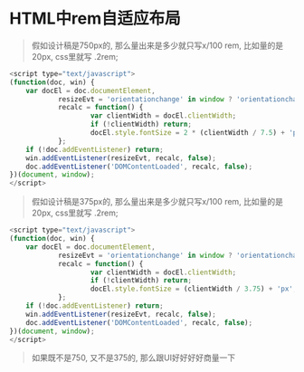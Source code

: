 # HTML中rem自适应布局

>假如设计稿是750px的, 那么量出来是多少就只写x/100 rem, 比如量的是20px, css里就写 .2rem;

```javascript
<script type="text/javascript">
(function(doc, win) {
    var docEl = doc.documentElement,
            resizeEvt = 'orientationchange' in window ? 'orientationchange' : 'resize',
            recalc = function() {
                    var clientWidth = docEl.clientWidth;
                    if (!clientWidth) return;
                    docEl.style.fontSize = 2 * (clientWidth / 7.5) + 'px';
            };
    if (!doc.addEventListener) return;
    win.addEventListener(resizeEvt, recalc, false);
    doc.addEventListener('DOMContentLoaded', recalc, false);
})(document, window);
</script>
```

>假如设计稿是375px的, 那么量出来是多少就只写x/100 rem, 比如量的是20px, css里就写 .2rem;

```javascript
<script type="text/javascript">
(function(doc, win) {
    var docEl = doc.documentElement,
            resizeEvt = 'orientationchange' in window ? 'orientationchange' : 'resize',
            recalc = function() {
                    var clientWidth = docEl.clientWidth;
                    if (!clientWidth) return;
                    docEl.style.fontSize = (clientWidth / 3.75) + 'px';
            };
    if (!doc.addEventListener) return;
    win.addEventListener(resizeEvt, recalc, false);
    doc.addEventListener('DOMContentLoaded', recalc, false);
})(document, window);
</script>
```

>如果既不是750, 又不是375的, 那么跟UI好好好好商量一下

